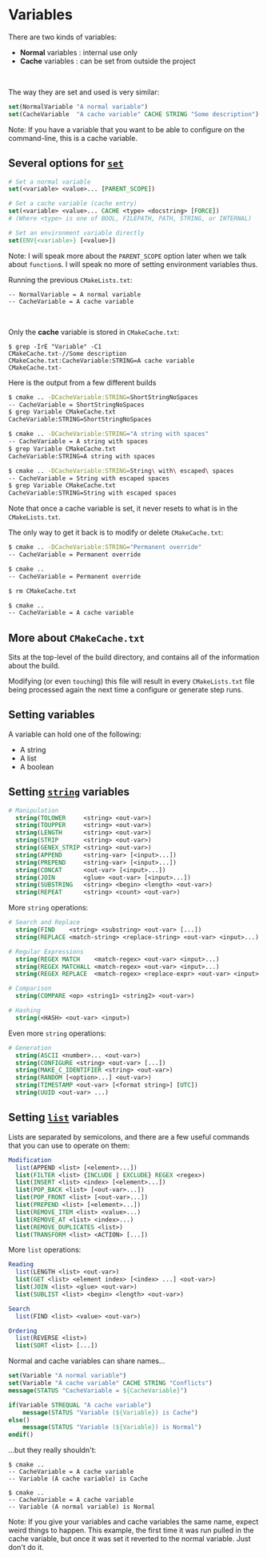 # Variables

There are two kinds of variables:
* **Normal** variables : internal use only
* **Cache** variables : can be set from outside the project

<br />

The way they are set and used is very similar:
```cmake
set(NormalVariable "A normal variable")
set(CacheVariable  "A cache variable" CACHE STRING "Some description")
```

Note:
If you have a variable that you want to be able to configure on the command-line, this is a cache variable.


## Several options for [`set`](https://cmake.org/cmake/help/latest/command/set.html)
```cmake
# Set a normal variable
set(<variable> <value>... [PARENT_SCOPE])

# Set a cache variable (cache entry)
set(<variable> <value>... CACHE <type> <docstring> [FORCE])
# (Where <type> is one of BOOL, FILEPATH, PATH, STRING, or INTERNAL)

# Set an environment variable directly
set(ENV{<variable>} [<value>])
```

Note:
I will speak more about the `PARENT_SCOPE` option later when we talk about `function`s.
I will speak no more of setting environment variables thus.


Running the previous `CMakeLists.txt`:
```shell
-- NormalVariable = A normal variable
-- CacheVariable = A cache variable
```
<br />

Only the **cache** variable is stored in `CMakeCache.txt`:
```shell
$ grep -IrE "Variable" -C1
CMakeCache.txt-//Some description
CMakeCache.txt:CacheVariable:STRING=A cache variable
CMakeCache.txt-
```


Here is the output from a few different builds
```bash
$ cmake .. -DCacheVariable:STRING=ShortStringNoSpaces
-- CacheVariable = ShortStringNoSpaces
$ grep Variable CMakeCache.txt
CacheVariable:STRING=ShortStringNoSpaces

$ cmake .. -DCacheVariable:STRING="A string with spaces"
-- CacheVariable = A string with spaces
$ grep Variable CMakeCache.txt
CacheVariable:STRING=A string with spaces

$ cmake .. -DCacheVariable:STRING=String\ with\ escaped\ spaces
-- CacheVariable = String with escaped spaces
$ grep Variable CMakeCache.txt
CacheVariable:STRING=String with escaped spaces
```


Note that once a cache variable is set, it never resets to what is in the `CMakeLists.txt`.

The only way to get it back is to modify or delete `CMakeCache.txt`:
```bash
$ cmake .. -DCacheVariable:STRING="Permanent override"
-- CacheVariable = Permanent override

$ cmake ..
-- CacheVariable = Permanent override

$ rm CMakeCache.txt

$ cmake ..
-- CacheVariable = A cache variable
```


## More about `CMakeCache.txt`
Sits at the top-level of the build directory, and contains all of the information about the build.

Modifying (or even `touch`ing) this file will result in every `CMakeLists.txt` file being processed again the next time a configure or generate step runs.


## Setting variables
A variable can hold one of the following:
* A string
* A list
* A boolean


## Setting [`string`](https://cmake.org/cmake/help/latest/command/string.html) variables

```cmake
# Manipulation
  string(TOLOWER     <string> <out-var>)
  string(TOUPPER     <string> <out-var>)
  string(LENGTH      <string> <out-var>)
  string(STRIP       <string> <out-var>)
  string(GENEX_STRIP <string> <out-var>)
  string(APPEND      <string-var> [<input>...])
  string(PREPEND     <string-var> [<input>...])
  string(CONCAT      <out-var> [<input>...])
  string(JOIN        <glue> <out-var> [<input>...])
  string(SUBSTRING   <string> <begin> <length> <out-var>)
  string(REPEAT      <string> <count> <out-var>)
```


More `string` operations:
```cmake
# Search and Replace
  string(FIND    <string> <substring> <out-var> [...])
  string(REPLACE <match-string> <replace-string> <out-var> <input>...)

# Regular Expressions
  string(REGEX MATCH    <match-regex> <out-var> <input>...)
  string(REGEX MATCHALL <match-regex> <out-var> <input>...)
  string(REGEX REPLACE  <match-regex> <replace-expr> <out-var> <input>...)

# Comparison
  string(COMPARE <op> <string1> <string2> <out-var>)

# Hashing
  string(<HASH> <out-var> <input>)
```


Even more `string` operations:
```cmake
# Generation
  string(ASCII <number>... <out-var>)
  string(CONFIGURE <string> <out-var> [...])
  string(MAKE_C_IDENTIFIER <string> <out-var>)
  string(RANDOM [<option>...] <out-var>)
  string(TIMESTAMP <out-var> [<format string>] [UTC])
  string(UUID <out-var> ...)
```


## Setting [`list`](https://cmake.org/cmake/help/latest/command/list.html) variables

Lists are separated by semicolons, and there are a few useful commands that you can use to operate on them:

```cmake
Modification
  list(APPEND <list> [<element>...])
  list(FILTER <list> {INCLUDE | EXCLUDE} REGEX <regex>)
  list(INSERT <list> <index> [<element>...])
  list(POP_BACK <list> [<out-var>...])
  list(POP_FRONT <list> [<out-var>...])
  list(PREPEND <list> [<element>...])
  list(REMOVE_ITEM <list> <value>...)
  list(REMOVE_AT <list> <index>...)
  list(REMOVE_DUPLICATES <list>)
  list(TRANSFORM <list> <ACTION> [...])
```


More `list` operations:
```cmake
Reading
  list(LENGTH <list> <out-var>)
  list(GET <list> <element index> [<index> ...] <out-var>)
  list(JOIN <list> <glue> <out-var>)
  list(SUBLIST <list> <begin> <length> <out-var>)

Search
  list(FIND <list> <value> <out-var>)

Ordering
  list(REVERSE <list>)
  list(SORT <list> [...])
```


Normal and cache variables can share names...
```cmake
set(Variable "A normal variable")
set(Variable "A cache variable" CACHE STRING "Conflicts")
message(STATUS "CacheVariable = ${CacheVariable}")

if(Variable STREQUAL "A cache variable")
	message(STATUS "Variable (${Variable}) is Cache")
else()
	message(STATUS "Variable (${Variable}) is Normal")
endif()
```
...but they really shouldn't:
```shell
$ cmake ..
-- CacheVariable = A cache variable
-- Variable (A cache variable) is Cache

$ cmake ..
-- CacheVariable = A cache variable
-- Variable (A normal variable) is Normal
```
Note:
If you give your variables and cache variables the same name, expect weird things to happen.
This example, the first time it was run pulled in the cache variable, but once it was set it reverted to the normal variable.
Just don't do it.
